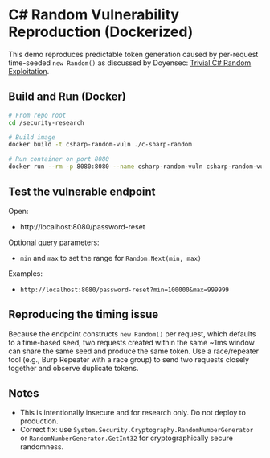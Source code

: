 # C# Random Vulnerability Reproduction (Dockerized)

This demo reproduces predictable token generation caused by per-request time-seeded `new Random()` as discussed by Doyensec: [Trivial C# Random Exploitation](https://blog.doyensec.com/2025/08/19/trivial-exploit-on-C-random.html).

## Build and Run (Docker)

```bash
# From repo root
cd /security-research

# Build image
docker build -t csharp-random-vuln ./c-sharp-random

# Run container on port 8080
docker run --rm -p 8080:8080 --name csharp-random-vuln csharp-random-vuln
```

## Test the vulnerable endpoint

Open:

- http://localhost:8080/password-reset

Optional query parameters:

- `min` and `max` to set the range for `Random.Next(min, max)`

Examples:

- `http://localhost:8080/password-reset?min=100000&max=999999`

## Reproducing the timing issue

Because the endpoint constructs `new Random()` per request, which defaults to a time-based seed, two requests created within the same ~1ms window can share the same seed and produce the same token. Use a race/repeater tool (e.g., Burp Repeater with a race group) to send two requests closely together and observe duplicate tokens.

## Notes

- This is intentionally insecure and for research only. Do not deploy to production.
- Correct fix: use `System.Security.Cryptography.RandomNumberGenerator` or `RandomNumberGenerator.GetInt32` for cryptographically secure randomness.

